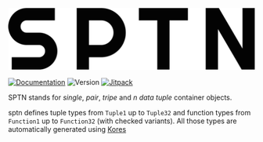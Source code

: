 ![sptn Logo](logo.png)


[![Documentation](https://img.shields.io/badge/Documentation-blue)](https://jonathanxd.github.io/sptn/) ![Version](https://img.shields.io/github/v/tag/JonathanxD/sptn?sort=semver) [![Jitpack](https://img.shields.io/jitpack/v/github/JonathanxD/sptn)](https://jitpack.io/#JonathanxD/sptn)

SPTN stands for *single*, *pair*, *tripe* and *n data* *tuple* container objects.

sptn defines tuple types from `Tuple1` up to `Tuple32` and function types from `Function1` up to `Function32` (with checked variants). All those types are automatically generated using [Kores](https://github.com/koresframework/Kores)